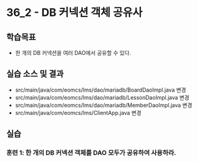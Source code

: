 # 36_2 - DB 커넥션 객체 공유사

## 학습목표

- 한 개의 DB 커넥션을 여러 DAO에서 공유할 수 있다.

## 실습 소스 및 결과

- src/main/java/com/eomcs/lms/dao/mariadb/BoardDaoImpl.java 변경
- src/main/java/com/eomcs/lms/dao/mariadb/LessonDaoImpl.java 변경
- src/main/java/com/eomcs/lms/dao/mariadb/MemberDaoImpl.java 변경
- src/main/java/com/eomcs/lms/ClientApp.java 변경

## 실습

### 훈련 1: 한 개의 DB 커넥션 객체를 DAO 모두가 공유하여 사용하라.
